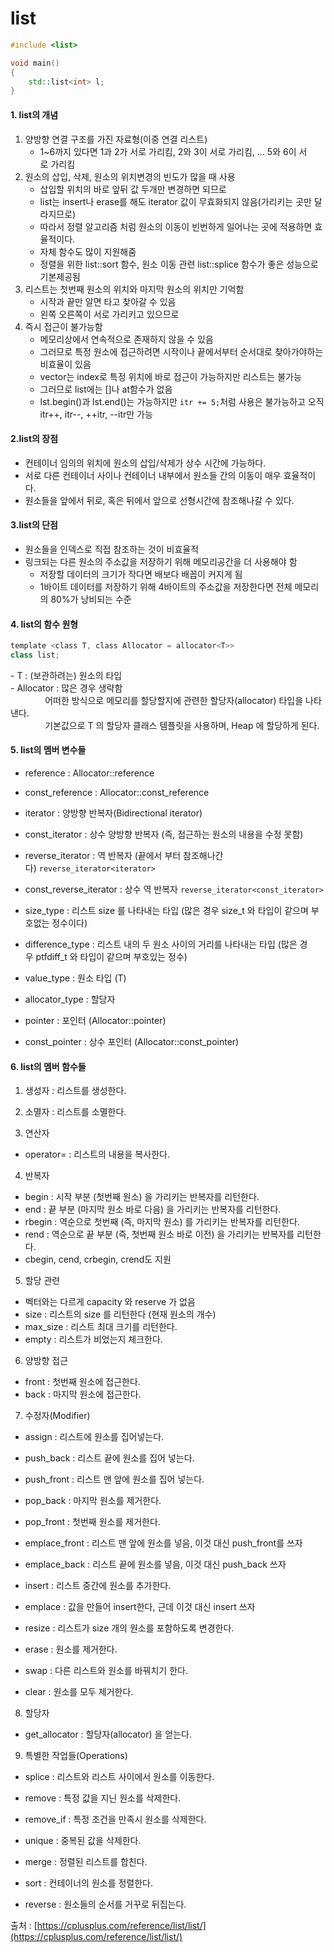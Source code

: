 # list

```C++
#include <list>

void main()
{
    std::list<int> l;
}
```

#### 1. list의 개념
1) 양방향 연결 구조를 가진 자료형(이중 연결 리스트)
	- 1~6까지 있다면 1과 2가 서로 가리킴, 2와 3이 서로 가리킴, ... 5와 6이 서로 가리킴
2) 원소의 삽입, 삭제, 원소의 위치변경의 빈도가 많을 때 사용
	- 삽입할 위치의 바로 앞뒤 값 두개만 변경하면 되므로
	- list는 insert나 erase를 해도 iterator 값이 무효화되지 않음(가리키는 곳만 달라지므로)
	- 따라서 정렬 알고리즘 처럼 원소의 이동이 빈번하게 일어나는 곳에 적용하면 효율적이다.
	- 자체 함수도 많이 지원해줌
	- 정렬을 위한 list::sort 함수, 원소 이동 관련 list::splice 함수가 좋은 성능으로 기본제공됨
3) 리스트는 첫번째 원소의 위치와 마지막 원소의 위치만 기억함
	- 시작과 끝만 알면 타고 찾아갈 수 있음
	- 왼쪽 오른쪽이 서로 가리키고 있으므로
4) 즉시 접근이 불가능함
	- 메모리상에서 연속적으로 존재하지 않을 수 있음
	- 그러므로 특정 원소에 접근하려면 시작이나 끝에서부터 순서대로 찾아가야하는 비효율이 있음
	- vector는 index로 특정 위치에 바로 접근이 가능하지만 리스트는 불가능  
	- 그러므로 list에는 []나 at함수가 없음  
	- lst.begin()과 lst.end()는 가능하지만 `itr += 5;`처럼 사용은 불가능하고 오직 itr++, itr--, ++itr, --itr만 가능

#### 2.list의 장점
- 컨테이너 임의의 위치에 원소의 삽입/삭제가 상수 시간에 가능하다.
- 서로 다른 컨테이너 사이나 컨테이너 내부에서 원소들 간의 이동이 매우 효율적이다.
- 원소들을 앞에서 뒤로, 혹은 뒤에서 앞으로 선형시간에 참조해나갈 수 있다.
  
#### 3.list의 단점
- 원소들을 인덱스로 직접 참조하는 것이 비효율적
- 링크되는 다른 원소의 주소값을 저장하기 위해 메모리공간을 더 사용해야 함
	- 저장할 데이터의 크기가 작다면 배보다 배꼽이 커지게 됨
	- 1바이트 데이터를 저장하기 위해 4바이트의 주소값을 저장한다면 전체 메모리의 80%가 낭비되는 수준
  
#### 4. list의 함수 원형
```C++
template <class T, class Allocator = allocator<T>>
class list;
```
- T : (보관하려는) 원소의 타입  
- Allocator : 많은 경우 생략함  
              어떠한 방식으로 메모리를 할당할지에 관련한 할당자(allocator) 타입을 나타낸다.   
              기본값으로 T 의 할당자 클래스 템플릿을 사용하며, Heap 에 할당하게 된다.

#### 5. list의 멤버 변수들
- reference : Allocator::reference
- const_reference : Allocator::const_reference

- iterator : 양방향 반복자(Bidirectional iterator)
- const_iterator : 상수 양방향 반복자 (즉, 접근하는 원소의 내용을 수정 못함)
- reverse_iterator : 역 반복자 (끝에서 부터 참조해나간다) `reverse_iterator<iterator>`
- const_reverse_iterator : 상수 역 반복자 `reverse_iterator<const_iterator>`

- size_type : 리스트 size 를 나타내는 타입 (많은 경우 size_t 와 타입이 같으며 부호없는 정수이다)
- difference_type : 리스트 내의 두 원소 사이의 거리를 나타내는 타입 (많은 경우 ptfdiff_t 와 타입이 같으며 부호있는 정수)
- value_type : 원소 타입 (T)
- allocator_type : 할당자

- pointer : 포인터 (Allocator::pointer)
- const_pointer : 상수 포인터 (Allocator::const_pointer)

#### 6. list의 멤버 함수들
1) 생성자 : 리스트를 생성한다.
2) 소멸자 : 리스트를 소멸한다.

3) 연산자
- operator= : 리스트의 내용을 복사한다.

4) 반복자
- begin : 시작 부분 (첫번째 원소) 을 가리키는 반복자를 리턴한다.
- end : 끝 부분 (마지막 원소 바로 다음) 을 가리키는 반복자를 리턴한다.
- rbegin : 역순으로 첫번째 (즉, 마지막 원소) 를 가리키는 반복자를 리턴한다.
- rend : 역순으로 끝 부분 (즉, 첫번째 원소 바로 이전) 을 가리키는 반복자를 리턴한다.
- cbegin, cend, crbegin, crend도 지원

5) 할당 관련  
- 벡터와는 다르게 capacity 와 reserve 가 없음
- size : 리스트의 size 를 리턴한다 (현재 원소의 개수)
- max_size : 리스트 최대 크기를 리턴한다.
- empty : 리스트가 비었는지 체크한다.

6) 양방향 접근
- front : 첫번째 원소에 접근한다.
- back : 마지막 원소에 접근한다.

7) 수정자(Modifier)
- assign : 리스트에 원소를 집어넣는다.
- push_back : 리스트 끝에 원소를 집어 넣는다.
- push_front : 리스트 맨 앞에 원소를 집어 넣는다.
- pop_back : 마지막 원소를 제거한다.
- pop_front : 첫번째 원소를 제거한다.

- emplace_front : 리스트 맨 앞에 원소를 넣음, 이것 대신 push_front를 쓰자
- emplace_back : 리스트 끝에 원소를 넣음, 이것 대신 push_back 쓰자

- insert : 리스트 중간에 원소를 추가한다.
- emplace : 값을 만들어 insert한다, 근데 이것 대신 insert 쓰자

- resize : 리스트가 size 개의 원소를 포함하도록 변경한다.
- erase : 원소를 제거한다.

- swap : 다른 리스트와 원소를 바꿔치기 한다.
- clear : 원소를 모두 제거한다.

8) 할당자
- get_allocator : 할당자(allocator) 을 얻는다.

9) 특별한 작업들(Operations)
- splice : 리스트와 리스트 사이에서 원소를 이동한다.

- remove : 특정 값을 지닌 원소를 삭제한다.
- remove_if : 특정 조건을 만족시 원소를 삭제한다.
- unique : 중복된 값을 삭제한다.

- merge : 정렬된 리스트를 합친다.
- sort : 컨테이너의 원소를 정렬한다.
- reverse : 원소들의 순서를 거꾸로 뒤집는다.




출처 : [https://cplusplus.com/reference/list/list/](https://cplusplus.com/reference/list/list/)